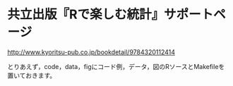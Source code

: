 # 共立出版『Rで楽しむ統計』サポートページ

http://www.kyoritsu-pub.co.jp/bookdetail/9784320112414

とりあえず，code，data，figにコード例，データ，図のRソースとMakefileを置いておきます。

